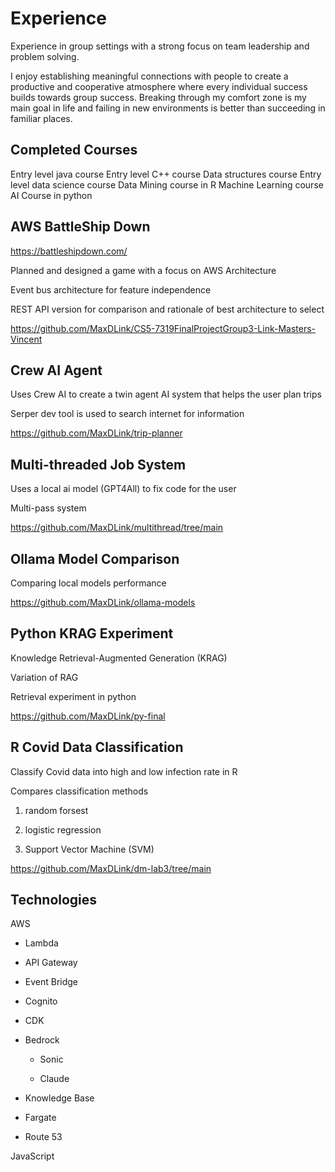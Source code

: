 # Experience

Experience in group settings with a strong focus on team leadership and problem solving. 

I enjoy establishing meaningful connections with people to create a productive and cooperative atmosphere where every individual success builds towards group success. Breaking through my comfort zone is my main goal in life and failing in new environments is better than succeeding in familiar places.


## Completed Courses

Entry level java course 
Entry level C++ course 
Data structures course 
Entry level data science course 
Data Mining course in R 
Machine Learning course 
AI Course in python


## AWS BattleShip Down

https://battleshipdown.com/

Planned and designed a game with a focus on AWS Architecture

Event bus architecture for feature independence 

REST API version for comparison and rationale of best architecture to select 

https://github.com/MaxDLink/CS5-7319FinalProjectGroup3-Link-Masters-Vincent



## Crew AI Agent

Uses Crew AI to create a twin agent AI system that helps the user plan trips

Serper dev tool is used to search internet for information

https://github.com/MaxDLink/trip-planner

## Multi-threaded Job System

Uses a local ai model (GPT4All) to fix code for the user

Multi-pass system

https://github.com/MaxDLink/multithread/tree/main

## Ollama Model Comparison

Comparing local models performance

https://github.com/MaxDLink/ollama-models

## Python KRAG Experiment

Knowledge Retrieval-Augmented Generation (KRAG) 

Variation of RAG 

Retrieval experiment in python 

https://github.com/MaxDLink/py-final

## R Covid Data Classification

Classify Covid data into high and low infection rate in R 

Compares classification methods 

  1) random forsest

  2) logistic regression

  3) Support Vector Machine (SVM)

https://github.com/MaxDLink/dm-lab3/tree/main

## Technologies

AWS 

- Lambda
  
- API Gateway 

- Event Bridge

- Cognito

- CDK

- Bedrock

  - Sonic
    
  - Claude

- Knowledge Base

- Fargate

- Route 53 

JavaScript 







<!--
**MaxDLink/MaxDLink** is a ✨ _special_ ✨ repository because its `README.md` (this file) appears on your GitHub profile.

Here are some ideas to get you started:

- 🔭 I’m currently working on ...
- 🌱 I’m currently learning ...
- 👯 I’m looking to collaborate on ...
- 🤔 I’m looking for help with ...
- 💬 Ask me about ...
- 📫 How to reach me: ...
- 😄 Pronouns: ...
- ⚡ Fun fact: ...
-->
